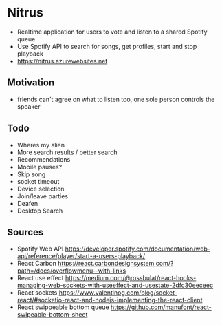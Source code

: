# Nitrus
- Realtime application for users to vote and listen to a shared Spotify queue
- Use Spotify API to search for songs, get profiles, start and stop playback 
- https://nitrus.azurewebsites.net

## Motivation
- friends can't agree on what to listen too, one sole person controls the speaker

## Todo
- Wheres my alien
- More search results / better search
- Recommendations
- Mobile pauses?
- Skip song 
- socket timeout
- Device selection
- Join/leave parties
- Deafen
- Desktop Search


## Sources

- Spotify Web API https://developer.spotify.com/documentation/web-api/reference/player/start-a-users-playback/
- React Carbon https://react.carbondesignsystem.com/?path=/docs/overflowmenu--with-links
- React use effect https://medium.com/@rossbulat/react-hooks-managing-web-sockets-with-useeffect-and-usestate-2dfc30eeceec
- React sockets https://www.valentinog.com/blog/socket-react/#socketio-react-and-nodejs-implementing-the-react-client
- React swippeable bottom queue https://github.com/manufont/react-swipeable-bottom-sheet
